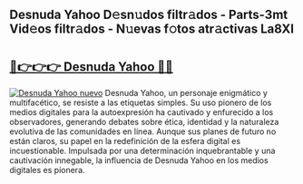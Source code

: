 ## Desnuda Yahoo D𝚎sn𝚞dos filtr𝚊dos - Parts-3mt Vid𝚎os filtr𝚊dos - N𝚞evas f𝚘tos atr𝚊ctivas La8XI

# <h2><a href="http://mb62tn.tromn.icu/?c=Desnuda+Yahoo">🔗👉👉👉 Desnuda Yahoo 🔗🔗</a></h2>

[![Desnuda Yahoo nuevo](https://i.imgur.com/pEAQMta.gif)](http://mb62tn.tromn.icu/?c=Desnuda+Yahoo)
Desnuda Yahoo, un personaje enigmático y multifacético, se resiste a las etiquetas simples. Su uso pionero de los medios digitales para la autoexpresión ha cautivado y enfurecido a los observadores, generando debates sobre ética, identidad y la naturaleza evolutiva de las comunidades en línea. Aunque sus planes de futuro no están claros, su papel en la redefinición de la esfera digital es incuestionable. Impulsada por una determinación inquebrantable y una cautivación innegable, la influencia de Desnuda Yahoo en los medios digitales es pionera.
